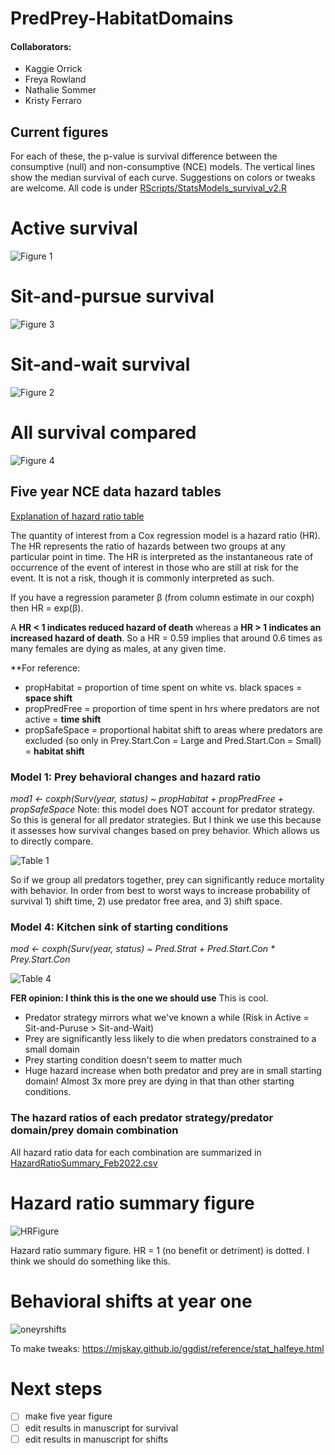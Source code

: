 # PredPrey-HabitatDomains

#### Collaborators:
- Kaggie Orrick
- Freya Rowland
- Nathalie Sommer
- Kristy Ferraro

## Current figures

For each of these, the p-value is survival difference between the consumptive (null) and non-consumptive (NCE) models. The vertical lines show the median survival of each curve. Suggestions on colors or tweaks are welcome. All code is under [RScripts/StatsModels_survival_v2.R](RScripts/StatsModels_survival_v2.R)

# Active survival
![Figure 1](Output_Figures/ActivePredSurv.png)

# Sit-and-pursue survival
![Figure 3](Output_Figures/SPPredSurv.png)

# Sit-and-wait survival
![Figure 2](Output_Figures/SWPredSurv.png)

# All survival compared
![Figure 4](Output_Figures/AllSurvival.png)

## Five year NCE data hazard tables

[Explanation of hazard ratio table](<https://www.emilyzabor.com/tutorials/survival_analysis_in_r_tutorial.html#Estimating_survival_curves_with_the_Kaplan-Meier_method>)

The quantity of interest from a Cox regression model is a hazard ratio (HR). The HR represents the ratio of hazards between two groups at any particular point in time.
The HR is interpreted as the instantaneous rate of occurrence of the event of interest in those who are still at risk for the event. It is not a risk, though it is commonly interpreted as such.

If you have a regression parameter β (from column estimate in our coxph) then HR = exp(β).

A **HR < 1 indicates reduced hazard of death** whereas a **HR > 1 indicates an increased hazard of death**.
So a HR = 0.59 implies that around 0.6 times as many females are dying as males, at any given time.

**For reference:
- propHabitat = proportion of time spent on white vs. black spaces = **space shift**
- propPredFree = proportion of time spent in hrs where predators are not active = **time shift**
- propSafeSpace = proportional habitat shift to areas where predators are excluded (so only in Prey.Start.Con = Large and Pred.Start.Con = Small) = **habitat shift**

### Model 1: Prey behavioral changes and hazard ratio

*mod1 <- coxph(Surv(year, status) ~ propHabitat + propPredFree + propSafeSpace* 
Note: this model does NOT account for predator strategy. So this is general for all predator strategies. But I think we use this because it assesses how survival changes based on prey behavior. Which allows us to directly compare.

![Table 1](Output_Figures/FiveYrNCEHazardTable.png)

So if we group all predators together, prey can significantly reduce mortality with behavior. In order from best to worst ways to increase probability of survival 1) shift time, 2) use predator free area, and 3) shift space. 


### Model 4: Kitchen sink of starting conditions
*mod <- coxph(Surv(year, status) ~ Pred.Strat + Pred.Start.Con * Prey.Start.Con*

![Table 4](Output_Figures/FiveYrNCEHazardTable_KitchSink2.png)

**FER opinion: I think this is the one we should use**
This is cool. 

- Predator strategy mirrors what we've known a while (Risk in Active = Sit-and-Puruse > Sit-and-Wait)
- Prey are significantly less likely to die when predators constrained to a small domain
- Prey starting condition doesn't seem to matter much
- Huge hazard increase when both predator and prey are in small starting domain! Almost 3x more prey are dying in that than other starting conditions.

### The hazard ratios of each predator strategy/predator domain/prey domain combination

All hazard ratio data for each combination are summarized in [HazardRatioSummary_Feb2022.csv](Data/HazardRatioSummary_Feb2022.png)

# Hazard ratio summary figure
![HRFigure](Output_Figures/HazardRatiosPlot.png)

Hazard ratio summary figure. HR = 1 (no benefit or detriment) is dotted. I think we should do something like this.

# Behavioral shifts at year one
![oneyrshifts](Output_Figures/OneYrShifts.png)

To make tweaks: https://mjskay.github.io/ggdist/reference/stat_halfeye.html

# Next steps
- [ ] make five year figure
- [ ] edit results in manuscript for survival
- [ ] edit results in manuscript for shifts
